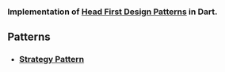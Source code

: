 ### Implementation of [Head First Design Patterns](https://www.oreilly.com/library/view/head-first-design/9781492077992) in Dart.

## Patterns

- ### [Strategy Pattern](https://github.com/AhmedLSayed9/dart_design_patterns/tree/main/lib/strategy)
